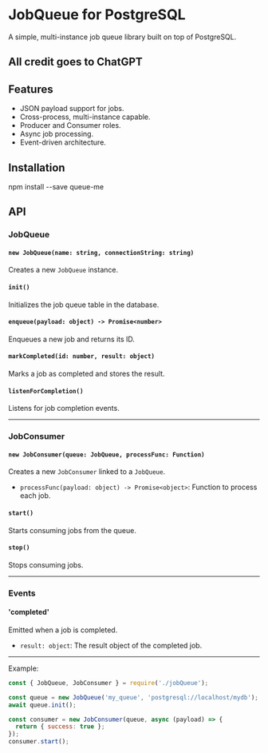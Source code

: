 # JobQueue for PostgreSQL

A simple, multi-instance job queue library built on top of PostgreSQL.

## All credit goes to ChatGPT 

## Features

- JSON payload support for jobs.
- Cross-process, multi-instance capable.
- Producer and Consumer roles.
- Async job processing.
- Event-driven architecture.

## Installation

npm install --save queue-me

## API

### JobQueue

#### `new JobQueue(name: string, connectionString: string)`

Creates a new `JobQueue` instance.

#### `init()`

Initializes the job queue table in the database.

#### `enqueue(payload: object) -> Promise<number>`

Enqueues a new job and returns its ID.

#### `markCompleted(id: number, result: object)`

Marks a job as completed and stores the result.

#### `listenForCompletion()`

Listens for job completion events.

---

### JobConsumer

#### `new JobConsumer(queue: JobQueue, processFunc: Function)`

Creates a new `JobConsumer` linked to a `JobQueue`.

- `processFunc(payload: object) -> Promise<object>`: Function to process each job.

#### `start()`

Starts consuming jobs from the queue.

#### `stop()`

Stops consuming jobs.

---

### Events

#### 'completed'

Emitted when a job is completed.

- `result: object`: The result object of the completed job.

---

Example:

```javascript
const { JobQueue, JobConsumer } = require('./jobQueue');

const queue = new JobQueue('my_queue', 'postgresql://localhost/mydb');
await queue.init();

const consumer = new JobConsumer(queue, async (payload) => {
  return { success: true };
});
consumer.start();
